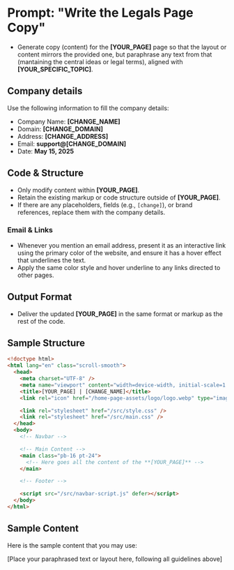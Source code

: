 # Prompt: "Write the Legals Page Copy"

- Generate copy (content) for the **[YOUR_PAGE]** page so that the layout or content mirrors the provided one, but paraphrase any text from that (mantaining the central ideas or legal terms), aligned with **[YOUR_SPECIFIC_TOPIC]**.

## Company details

Use the following information to fill the company details:

- Company Name: **[CHANGE_NAME]**
- Domain: **[CHANGE_DOMAIN]**
- Address: **[CHANGE_ADDRESS]**
- Email: **support@[CHANGE_DOMAIN]**
- Date: **May 15, 2025**

## Code & Structure

- Only modify content within **[YOUR_PAGE]**.  
- Retain the existing markup or code structure outside of **[YOUR_PAGE]**.  
- If there are any placeholders, fields (e.g., `[change]`), or brand references, replace them with the company details.

### Email & Links

- Whenever you mention an email address, present it as an interactive link using the primary color of the website, and ensure it has a hover effect that underlines the text.  
- Apply the same color style and hover underline to any links directed to other pages.

## Output Format

- Deliver the updated **[YOUR_PAGE]** in the same format or markup as the rest of the code.

## Sample Structure

```html
<!doctype html>
<html lang="en" class="scroll-smooth">
  <head>
    <meta charset="UTF-8" />
    <meta name="viewport" content="width=device-width, initial-scale=1.0" />
    <title>[YOUR_PAGE] | [CHANGE_NAME]</title>
    <link rel="icon" href="/home-page-assets/logo/logo.webp" type="image/png" />

    <link rel="stylesheet" href="/src/style.css" />
    <link rel="stylesheet" href="/src/main.css" />
  </head>
  <body>
    <!-- Navbar -->

    <!-- Main Content -->
    <main class="pb-16 pt-24">
      <!-- Here goes all the content of the **[YOUR_PAGE]** -->
    </main>

    <!-- Footer -->

    <script src="/src/navbar-script.js" defer></script>
  </body>
</html>
```

## Sample Content

Here is the sample content that you may use:

[Place your paraphrased text or layout here, following all guidelines above]
